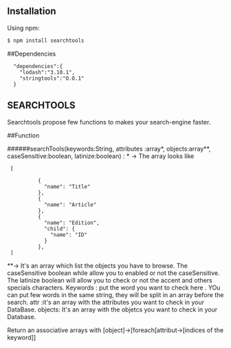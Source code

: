 ## Installation

Using npm:  

```bash
$ npm install searchtools  
```
##Dependencies
```
  "dependencies":{
    "lodash":"3.10.1",
    "stringtools":"O.O.1"
  }  
```
## SEARCHTOOLS
Searchtools propose few functions to makes your search-engine faster.  

##Function

######searchTools(keywords:String, attributes :array\*, objects:array\*\*, caseSensitive:boolean, latinize:boolean) : 
\* -> The array looks like
```
 [

          {
            "name": "Title"
          },
          {
            "name": "Article"
          },
          {
            "name": "Edition",
            "child": {
              "name": "ID"
            }
          },
 ]
```


 \*\*-> It's an array which list the objects you have to browse.
The caseSensitive boolean while allow you to enabled or not the caseSensitive.
The latinize boolean will allow you to check or not the accent and others specials characters.
Keywords : put the word you want to check here . YOu can put few words in the same string, they will be split in an array before the search.
attr :it's an array with the attributes you want to check in your DataBase.
objects: It's an array with the objetcs you want to check in your Database.

Return an associative arrays with [object]->[foreach[attribut->[indices of the keyword]]


  
  



